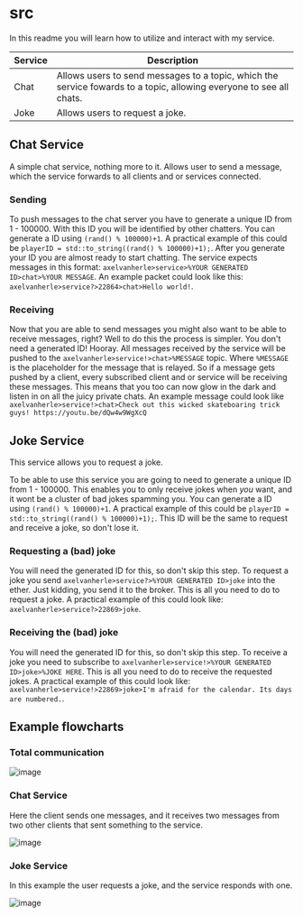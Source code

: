 # src
In this readme you will learn how to utilize and interact with my service.

|Service|Description|
|---|---|
|Chat|Allows users to send messages to a topic, which the service fowards to a topic, allowing everyone to see all chats.|
|Joke|Allows users to request a joke.|

## Chat Service
A simple chat service, nothing more to it. Allows user to send a message, which the service forwards to all clients and or services connected.

### Sending
To push messages to the chat server you have to generate a unique ID from 1 - 100000. With this ID you will be identified by other chatters. You can generate a ID using `(rand() % 100000)+1`. A practical example of this could be `playerID = std::to_string((rand() % 100000)+1);`. After you generate your ID you are almost ready to start chatting. The service expects messages in this format: `axelvanherle>service>%YOUR GENERATED ID>chat>%YOUR MESSAGE`. An example packet could look like this: `axelvanherle>service?>22864>chat>Hello world!`.

### Receiving
Now that you are able to send messages you might also want to be able to receive messages, right? Well to do this the process is simpler. You don't need a generated ID! Hooray. All messages received by the service will be pushed to the `axelvanherle>service!>chat>%MESSAGE` topic. Where `%MESSAGE` is the placeholder for the message that is relayed. So if a message gets pushed by a client, every subscribed client and or service will be receiving these messages. This means that you too can now glow in the dark and listen in on all the juicy private chats. An example message could look like `axelvanherle>service!>chat>Check out this wicked skateboaring trick guys! https://youtu.be/dQw4w9WgXcQ`

## Joke Service

This service allows you to request a joke.

To be able to use this service you are going to need to generate a unique ID from 1 - 100000. This enables you to only receive jokes when *you* want, and it wont be a cluster of bad jokes spamming you. You can generate a ID using `(rand() % 100000)+1`. A practical example of this could be `playerID = std::to_string((rand() % 100000)+1);`. This ID will be the same to request and receive a joke, so don't lose it.

### Requesting a (bad) joke
You will need the generated ID for this, so don't skip this step. To request a joke you send `axelvanherle>service?>%YOUR GENERATED ID>joke` into the ether. Just kidding, you send it to the broker. This is all you need to do to request a joke. A practical example of this could look like: `axelvanherle>service?>22869>joke`.

### Receiving the (bad) joke
You will need the generated ID for this, so don't skip this step. To receive a joke you need to subscribe to `axelvanherle>service!>%YOUR GENERATED ID>joke>%JOKE HERE`. This is all you need to do to receive the requested jokes. A practical example of this could look like: `axelvanherle>service!>22869>joke>I'm afraid for the calendar. Its days are numbered.`.

## Example flowcharts

### Total communication
![image](https://user-images.githubusercontent.com/94362354/234311511-36c288af-c2b7-4d3c-8dc1-43b3db35dd8b.png)

### Chat Service
Here the client sends one messages, and it receives two messages from two other clients that sent something to the service.

![image](https://user-images.githubusercontent.com/94362354/234308439-5b68ca65-441b-4726-b000-142db5a6d61b.png)

### Joke Service
In this example the user requests a joke, and the service responds with one.

![image](https://user-images.githubusercontent.com/94362354/234309363-343c27fd-a415-4a4d-9fef-d76c6fd336fe.png)
